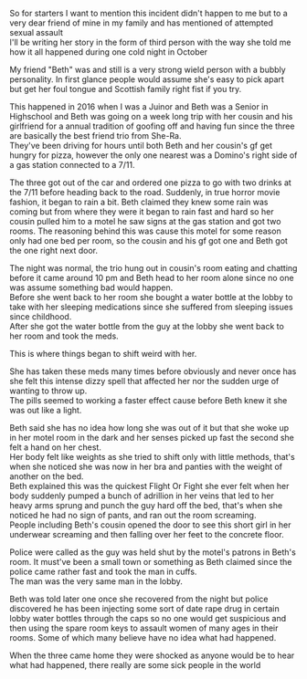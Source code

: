 So for starters I want to mention this incident didn't happen to me but to a very dear friend of mine in my family and has mentioned of attempted sexual assault  
I'll be writing her story in the form of third person with the way she told me how it all happened during one cold night in October

My friend "Beth" was and still is a very strong wield person with a bubbly personality. In first glance people would assume she's easy to pick apart but get her foul tongue and Scottish family right fist if you try. 

This happened in 2016 when I was a Juinor and Beth was a Senior in Highschool and Beth was going on a week long trip with her cousin and his girlfriend for a annual tradition of goofing off and having fun since the three are basically the best friend trio from She-Ra.   
They've been driving for hours until both Beth and her cousin's gf get hungry for pizza, however the only one nearest was a Domino's right side of a gas station connected to a 7/11. 

The three got out of the car and ordered one pizza to go with two drinks at the 7/11 before heading back to the road. Suddenly, in true horror movie fashion, it began to rain a bit. Beth claimed they knew some rain was coming but from where they were it began to rain fast and hard so her cousin pulled him to a motel he saw signs at the gas station and got two rooms. The reasoning behind this was cause this motel for some reason only had one bed per room, so the cousin and his gf got one and Beth got the one right next door. 

The night was normal, the trio hung out in cousin's room eating and chatting before it came around 10 pm and Beth head to her room alone since no one was assume something bad would happen.   
Before she went back to her room she bought a water bottle at the lobby to take with her sleeping medications since she suffered from sleeping issues since childhood.   
After she got the water bottle from the guy at the lobby she went back to her room and took the meds. 

This is where things began to shift weird with her.

She has taken these meds many times before obviously and never once has she felt this intense dizzy spell that affected her nor the sudden urge of wanting to throw up.   
The pills seemed to working a faster effect cause before Beth knew it she was out like a light.

Beth said she has no idea how long she was out of it but that she woke up in her motel room in the dark and her senses picked up fast the second she felt a hand on her chest.   
Her body felt like weights as she tried to shift only with little methods, that's when she noticed she was now in her bra and panties with the weight of another on the bed.  
Beth explained this was the quickest Flight Or Fight she ever felt when her body suddenly pumped a bunch of adrillion in her veins that led to her heavy arms sprung and punch the guy hard off the bed, that's when she noticed he had no sign of pants, and ran out the room screaming.   
People including Beth's cousin opened the door to see this short girl in her underwear screaming and then falling over her feet to the concrete floor. 

Police were called as the guy was held shut by the motel's patrons in Beth's room. It must've been a small town or something as Beth claimed since the police came rather fast and took the man in cuffs.  
The man was the very same man in the lobby.

Beth was told later one once she recovered from the night but police discovered he has been injecting some sort of date rape drug in certain lobby water bottles through the caps so no one would get suspicious and then using the spare room keys to assault women of many ages in their rooms. Some of which many believe have no idea what had happened. 

When the three came home they were shocked as anyone would be to hear what had happened, there really are some sick people in the world